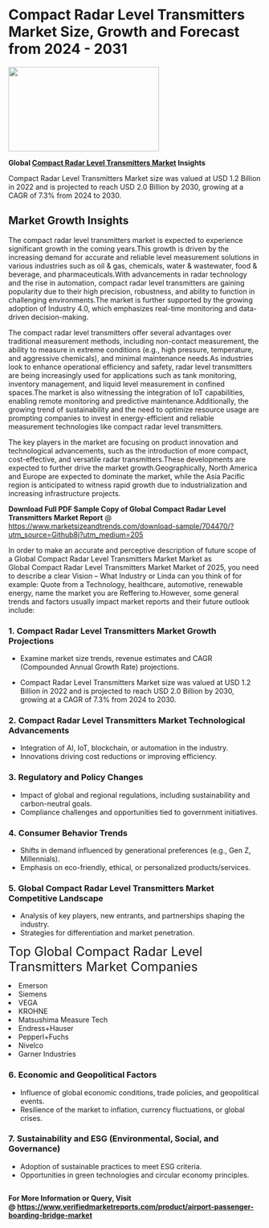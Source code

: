 <H1>Compact Radar Level Transmitters Market Size, Growth and Forecast from 2024 - 2031</H1><img class="aligncenter size-medium wp-image-584254" src="https://thirdeyenews.in/wp-content/uploads/2024/09/Global-Market-Research-300x168.jpeg" alt="" width="300" height="168" /><p><strong>Global&nbsp;<a href="https://www.marketsizeandtrends.com/download-sample/704470/?utm_source=Github8j?utm_medium=205">Compact Radar Level Transmitters Market</a> Insights</strong></p><p>Compact Radar Level Transmitters Market size was valued at USD 1.2 Billion in 2022 and is projected to reach USD 2.0 Billion by 2030, growing at a CAGR of 7.3% from 2024 to 2030.</p><p><h2>Market Growth Insights</h2> <p>The compact radar level transmitters market is expected to experience significant growth in the coming years.This growth is driven by the increasing demand for accurate and reliable level measurement solutions in various industries such as oil & gas, chemicals, water & wastewater, food & beverage, and pharmaceuticals.With advancements in radar technology and the rise in automation, compact radar level transmitters are gaining popularity due to their high precision, robustness, and ability to function in challenging environments.The market is further supported by the growing adoption of Industry 4.0, which emphasizes real-time monitoring and data-driven decision-making.</p> <p>The compact radar level transmitters offer several advantages over traditional measurement methods, including non-contact measurement, the ability to measure in extreme conditions (e.g., high pressure, temperature, and aggressive chemicals), and minimal maintenance needs.As industries look to enhance operational efficiency and safety, radar level transmitters are being increasingly used for applications such as tank monitoring, inventory management, and liquid level measurement in confined spaces.The market is also witnessing the integration of IoT capabilities, enabling remote monitoring and predictive maintenance.Additionally, the growing trend of sustainability and the need to optimize resource usage are prompting companies to invest in energy-efficient and reliable measurement technologies like compact radar level transmitters.</p> <p>The key players in the market are focusing on product innovation and technological advancements, such as the introduction of more compact, cost-effective, and versatile radar transmitters.These developments are expected to further drive the market growth.Geographically, North America and Europe are expected to dominate the market, while the Asia Pacific region is anticipated to witness rapid growth due to industrialization and increasing infrastructure projects.</p> <p><span class=""><strong>Download Full PDF Sample Copy of Global Compact Radar Level Transmitters Market Report</strong> @ <a href="https://www.marketsizeandtrends.com/download-sample/704470/?utm_source=Github8j?utm_medium=205" target="_blank">https://www.marketsizeandtrends.com/download-sample/704470/?utm_source=Github8j?utm_medium=205</a></span></p><p>In order to make an accurate and perceptive description of future scope of a Global&nbsp;Compact Radar Level Transmitters Market Market as Global&nbsp;Compact Radar Level Transmitters Market Market of 2025, you need to describe a clear Vision &ndash; What Industry or Linda can you think of for example: Quote from a Technology, healthcare, automotive, renewable energy, name the market you are Reffering to.However, some general trends and factors usually impact market reports and their future outlook include:</p><h3>1.&nbsp;<strong>Compact Radar Level Transmitters Market Growth Projections</strong></h3><ul><li>Examine market size trends, revenue estimates and CAGR (Compounded Annual Growth Rate) projections.</li><li><p>Compact Radar Level Transmitters Market size was valued at USD 1.2 Billion in 2022 and is projected to reach USD 2.0 Billion by 2030, growing at a CAGR of 7.3% from 2024 to 2030.</p></li></ul><h3>2.&nbsp;<strong>Compact Radar Level Transmitters Market Technological Advancements</strong></h3><ul><li>Integration of AI, IoT, blockchain, or automation in the industry.</li><li>Innovations driving cost reductions or improving efficiency.</li></ul><h3>3.&nbsp;<strong>Regulatory and Policy Changes</strong></h3><ul><li>Impact of global and regional regulations, including sustainability and carbon-neutral goals.</li><li>Compliance challenges and opportunities tied to government initiatives.</li></ul><h3>4.&nbsp;<strong>Consumer Behavior Trends</strong></h3><ul><li>Shifts in demand influenced by generational preferences (e.g., Gen Z, Millennials).</li><li>Emphasis on eco-friendly, ethical, or personalized products/services.</li></ul><h3>5.&nbsp;<strong>Global Compact Radar Level Transmitters Market Competitive Landscape</strong></h3><ul><li>Analysis of key players, new entrants, and partnerships shaping the industry.</li><li>Strategies for differentiation and market penetration.</li></ul><p data-pm-slice="1 1 []"><span style="color: inherit; font-family: inherit; font-size: 25px;">Top Global Compact Radar Level Transmitters Market Companies</span></p><div class="" data-test-id=""><p><li>Emerson</li><li> Siemens</li><li> VEGA</li><li> KROHNE</li><li> Matsushima Measure Tech</li><li> Endress+Hauser</li><li> Pepperl+Fuchs</li><li> Nivelco</li><li> Garner Industries</li></p></div><h3>6.&nbsp;<strong>Economic and Geopolitical Factors</strong></h3><ul><li>Influence of global economic conditions, trade policies, and geopolitical events.</li><li>Resilience of the market to inflation, currency fluctuations, or global crises.</li></ul><h3>7.&nbsp;<strong>Sustainability and ESG (Environmental, Social, and Governance)</strong></h3><ul><li>Adoption of sustainable practices to meet ESG criteria.</li><li>Opportunities in green technologies and circular economy principles.</li></ul><h2><strong style="font-size: 14px;">For More Information or Query, Visit @&nbsp;</strong><a style="background-color: #ffffff; font-size: 14px;" href="https://www.marketsizeandtrends.com/report/compact-radar-level-transmitters-market/" target="_blank">https://www.verifiedmarketreports.com/product/airport-passenger-boarding-bridge-market</a></h2>